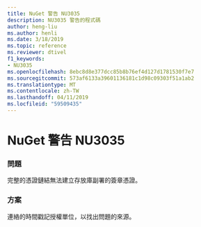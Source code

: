 ```yaml
---
title: NuGet 警告 NU3035
description: NU3035 警告的程式碼
author: heng-liu
ms.author: henli
ms.date: 3/18/2019
ms.topic: reference
ms.reviewer: dtivel
f1_keywords:
- NU3035
ms.openlocfilehash: 8ebc8d8e377dcc85b8b76ef4d127d1781530f7e7
ms.sourcegitcommit: 573af6133a39601136181c1d98c09303f51a1ab2
ms.translationtype: MT
ms.contentlocale: zh-TW
ms.lasthandoff: 04/11/2019
ms.locfileid: "59509435"
---
```

# <a name="nuget-warning-nu3035"></a>NuGet 警告 NU3035

### <a name="issue"></a>問題

完整的憑證鏈結無法建立存放庫副署的簽章憑證。


### <a name="solution"></a>方案

連絡的時間戳記授權單位，以找出問題的來源。